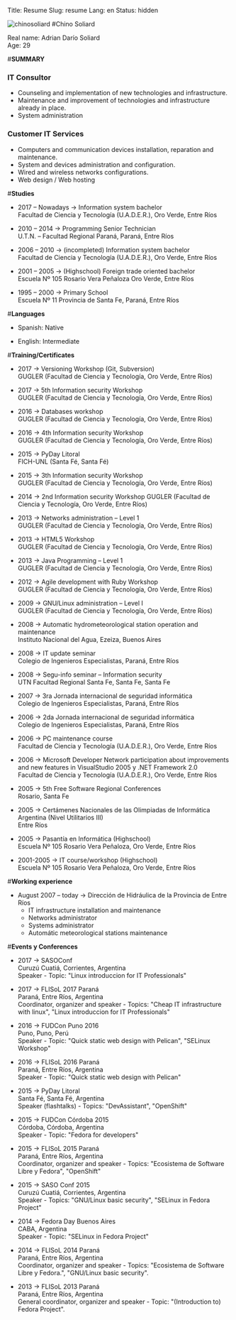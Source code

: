 Title: Resume
Slug: resume
Lang: en
Status: hidden

<img alt="chinosoliard" src="/images/static/chinosoliard.jpg" class="alignright">
#Chino Soliard

Real name: Adrian Darío Soliard  
Age: 29  

#**SUMMARY**  

### **IT Consultor**  
* Counseling and implementation of new technologies and infrastructure.  
* Maintenance and improvement of technologies and infrastructure already in place.  
* System administration  

### **Customer IT Services**  
* Computers and communication devices installation, reparation and maintenance.  
* System and devices administration and configuration.  
* Wired and wireless networks configurations.  
* Web design / Web hosting  

#**Studies**

* 2017 – Nowadays -> Information system bachelor  
  Facultad de Ciencia y Tecnología (U.A.D.E.R.), Oro Verde, Entre Ríos  

* 2010 – 2014 -> Programming Senior Technician  
  U.T.N. – Facultad Regional Paraná, Paraná, Entre Ríos  

* 2006 – 2010 -> (incompleted) Information system bachelor  
  Facultad de Ciencia y Tecnología (U.A.D.E.R.), Oro Verde, Entre Ríos  

* 2001 – 2005 -> (Highschool) Foreign trade oriented bachelor  
  Escuela Nº 105 Rosario Vera Peñaloza Oro Verde, Entre Ríos  

* 1995 – 2000 -> Primary School  
  Escuela Nº 11 Provincia de Santa Fe, Paraná, Entre Ríos  

#**Languages**  

* Spanish: Native  

* English: Intermediate  

#**Training/Certificates**  

* 2017 -> Versioning Workshop (Git, Subversion)  
  GUGLER (Facultad de Ciencia y Tecnología, Oro Verde, Entre Ríos)

* 2017 -> 5th Information security Workshop  
  GUGLER (Facultad de Ciencia y Tecnología, Oro Verde, Entre Ríos)  

* 2016 -> Databases workshop  
  GUGLER (Facultad de Ciencia y Tecnología, Oro Verde, Entre Ríos)  

* 2016 -> 4th Information security Workshop  
  GUGLER (Facultad de Ciencia y Tecnología, Oro Verde, Entre Ríos)  

* 2015 -> PyDay Litoral  
  FICH-UNL (Santa Fé, Santa Fé)

* 2015 -> 3th Information security Workshop  
  GUGLER (Facultad de Ciencia y Tecnología, Oro Verde, Entre Ríos)  

* 2014 -> 2nd Information security Workshop
  GUGLER (Facultad de Ciencia y Tecnología, Oro Verde, Entre Ríos)

* 2013 -> Networks administration – Level 1  
  GUGLER (Facultad de Ciencia y Tecnología, Oro Verde, Entre Ríos)  

* 2013 -> HTML5 Workshop  
  GUGLER (Facultad de Ciencia y Tecnología, Oro Verde, Entre Ríos)  

* 2013 -> Java Programming – Level 1  
  GUGLER (Facultad de Ciencia y Tecnología, Oro Verde, Entre Ríos)  

* 2012 -> Agile development with Ruby Workshop  
  GUGLER (Facultad de Ciencia y Tecnología, Oro Verde, Entre Ríos)  

* 2009 -> GNU/Linux administration – Level I  
  GUGLER (Facultad de Ciencia y Tecnología, Oro Verde, Entre Ríos)  

* 2008 -> Automatic hydrometeorological station operation and maintenance  
  Instituto Nacional del Agua, Ezeiza, Buenos Aires  

* 2008 -> IT update seminar  
  Colegio de Ingenieros Especialistas, Paraná, Entre Ríos  

* 2008 -> Segu-info seminar – Information security  
  UTN Facultad Regional Santa Fe, Santa Fe, Santa Fe  

* 2007 -> 3ra Jornada internacional de seguridad informática  
  Colegio de Ingenieros Especialistas, Paraná, Entre Ríos  

* 2006 -> 2da Jornada internacional de seguridad informática  
  Colegio de Ingenieros Especialistas, Paraná, Entre Ríos  

* 2006 -> PC maintenance course  
  Facultad de Ciencia y Tecnología (U.A.D.E.R.), Oro Verde, Entre Ríos  

* 2006 -> Microsoft Developer Network participation about improvements and new features in VisualStudio 2005 y .NET Framework 2.0  
  Facultad de Ciencia y Tecnología (U.A.D.E.R.), Oro Verde, Entre Ríos  

* 2005 -> 5th Free Software Regional Conferences  
  Rosario, Santa Fe  

* 2005 -> Certámenes Nacionales de las Olimpiadas de Informática Argentina (Nivel Utilitarios III)  
  Entre Ríos  

* 2005 -> Pasantía en Informática (Highschool)  
  Escuela Nº 105 Rosario Vera Peñaloza, Oro Verde, Entre Ríos  

* 2001-2005 -> IT course/workshop (Highschool)  
  Escuela Nº 105 Rosario Vera Peñaloza, Oro Verde, Entre Ríos  

#**Working experience**  

* August 2007 – today -> Dirección de Hidráulica de la Provincia de Entre Ríos  
    * IT infrastructure installation and maintenance  
    * Networks administrator  
    * Systems administrator  
    * Automátic meteorological stations maintenance  

#**Events y Conferences**  

* 2017 -> SASOConf  
  Curuzú Cuatiá, Corrientes, Argentina  
  Speaker - Topic: "Linux introduccion for IT Professionals"  

* 2017 -> FLISoL 2017 Paraná  
  Paraná, Entre Ríos, Argentina  
  Coordinator, organizer and speaker - Topics: "Cheap IT infrastructure with linux", "Linux introduccion for IT Professionals"  

* 2016 -> FUDCon Puno 2016  
  Puno, Puno, Perú  
  Speaker - Topic: "Quick static web design with Pelican", "SELinux Workshop"  

* 2016 -> FLISoL 2016 Paraná  
  Paraná, Entre Ríos, Argentina  
  Speaker - Topic: "Quick static web design with Pelican"  

* 2015 -> PyDay Litoral  
  Santa Fé, Santa Fé, Argentina  
  Speaker (flashtalks) - Topics: "DevAssistant", "OpenShift"   

* 2015 -> FUDCon Córdoba 2015  
  Córdoba, Córdoba, Argentina  
  Speaker - Topic: "Fedora for developers"  

* 2015 -> FLISoL 2015 Paraná  
  Paraná, Entre Ríos, Argentina  
  Coordinator, organizer and speaker - Topics: "Ecosistema de Software Libre y Fedora", "OpenShift"  

* 2015 -> SASO Conf 2015  
  Curuzú Cuatiá, Corrientes, Argentina  
  Speaker - Topics: "GNU/Linux basic security", "SELinux in Fedora Project"  

* 2014 -> Fedora Day Buenos Aires  
  CABA, Argentina  
  Speaker - Topic: "SELinux in Fedora Project"  

* 2014 -> FLISoL 2014 Paraná  
  Paraná, Entre Ríos, Argentina  
  Coordinator, organizer and speaker - Topics: "Ecosistema de Software Libre y Fedora.", "GNU/Linux basic security".  

* 2013 -> FLISoL 2013 Paraná  
  Paraná, Entre Ríos, Argentina  
  General coordinator, organizer and speaker - Topic: "(Introduction to) Fedora Project".  
